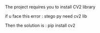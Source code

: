 The project requires you to install CV2 library




if u face this error :
stego py need cv2 lib

Then the solution is :
pip install cv2
